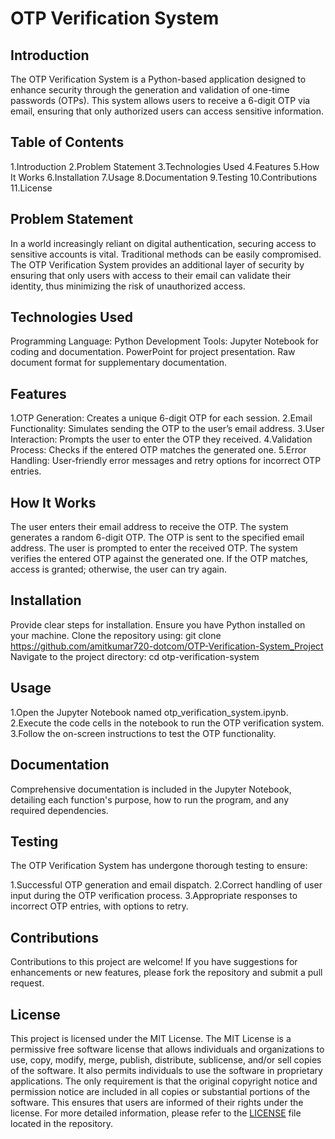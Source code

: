 # OTP Verification System

## Introduction
 The OTP Verification System is a Python-based application designed to enhance security through the generation and validation of one-time passwords (OTPs). This system allows users to receive a 6-digit OTP via email, ensuring that only authorized users can access sensitive information.
 

## Table of Contents


1.Introduction
2.Problem Statement
3.Technologies Used
4.Features
5.How It Works
6.Installation
7.Usage
8.Documentation
9.Testing
10.Contributions
11.License



 ## Problem Statement
In a world increasingly reliant on digital authentication, securing access to sensitive accounts is vital. Traditional methods can be easily compromised. The OTP Verification System provides an additional layer of security by ensuring that only users with access to their email can validate their identity, thus minimizing the risk of unauthorized access.

## Technologies Used
Programming Language: Python
Development Tools:
Jupyter Notebook for coding and documentation.
PowerPoint for project presentation.
Raw document format for supplementary documentation.

## Features
1.OTP Generation: Creates a unique 6-digit OTP for each session.
2.Email Functionality: Simulates sending the OTP to the user’s email address.
3.User Interaction: Prompts the user to enter the OTP they received.
4.Validation Process: Checks if the entered OTP matches the generated one.
5.Error Handling: User-friendly error messages and retry options for incorrect OTP entries.

## How It Works

The user enters their email address to receive the OTP.
The system generates a random 6-digit OTP.
The OTP is sent to the specified email address.
The user is prompted to enter the received OTP.
The system verifies the entered OTP against the generated one.
If the OTP matches, access is granted; otherwise, the user can try again.

## Installation
Provide clear steps for installation.
Ensure you have Python installed on your machine.
Clone the repository using:
git clone https://github.com/amitkumar720-dotcom/OTP-Verification-System_Project
Navigate to the project directory:
cd otp-verification-system

## Usage
1.Open the Jupyter Notebook named otp_verification_system.ipynb.
2.Execute the code cells in the notebook to run the OTP verification system.
3.Follow the on-screen instructions to test the OTP functionality.

## Documentation
Comprehensive documentation is included in the Jupyter Notebook, detailing each function's purpose, how to run the program, and any required dependencies.

## Testing
The OTP Verification System has undergone thorough testing to ensure:

1.Successful OTP generation and email dispatch.
2.Correct handling of user input during the OTP verification process.
3.Appropriate responses to incorrect OTP entries, with options to retry.

## Contributions
Contributions to this project are welcome! If you have suggestions for enhancements or new features, please fork the repository and submit a pull request.

## License
This project is licensed under the MIT License. The MIT License is a permissive free software license that allows individuals and organizations to use, copy, modify, merge, publish, distribute, sublicense, and/or sell copies of the software. It also permits individuals to use the software in proprietary applications. The only requirement is that the original copyright notice and permission notice are included in all copies or substantial portions of the software. This ensures that users are informed of their rights under the license. For more detailed information, please refer to the [LICENSE](LICENSE) file located in the repository.

